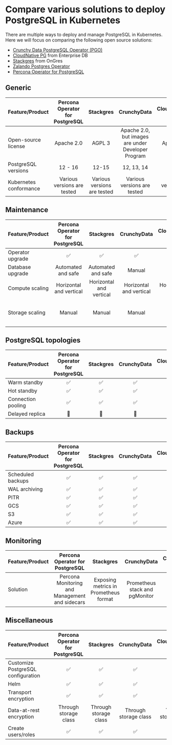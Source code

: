 # Compare various solutions to deploy PostgreSQL in Kubernetes

There are multiple ways to deploy and manage PostgreSQL in Kubernetes. Here we will focus on comparing the following open source solutions:

* [Crunchy Data PostgreSQL Operator (PGO)](https://github.com/CrunchyData/postgres-operator)
* [CloudNative PG](https://github.com/cloudnative-pg/cloudnative-pg) from Enterprise DB 
* [Stackgres](https://github.com/ongres/stackgres) from OnGres
* [Zalando Postgres Operator](https://github.com/zalando/postgres-operator)
* [Percona Operator for PostgreSQL](https://github.com/percona/percona-postgresql-operator/)

## Generic

| Feature/Product        | Percona Operator for PostgreSQL |        Stackgres        |                     CrunchyData                     |     CloudNativePG (EDB)     | Zalando |
|------------------------|:---------------------------:|:---------------------------:|:---------------------------------------------------:|:---------------------------:|:-------:|
| Open-source license    |          Apache 2.0         |            AGPL 3           | Apache 2.0, but images are under Developer Program  |          Apache 2.0         |   MIT   |
| PostgreSQL versions    |          12 - 16            |              12-15          |                      12, 13, 14                     |     11 - 15                 | 11 - 14 |
| Kubernetes conformance | Various versions are tested | Various versions are tested |             Various versions are tested             | Various versions are tested | AWS EKS |

## Maintenance

| Feature/Product  |   Percona Operator for PostgreSQL   |        Stackgres        |       CrunchyData       |   CloudNativePG (EDB)   |            Zalando            |
|------------------|:-----------------------:|:-----------------------:|:-----------------------:|:-----------------------:|:-----------------------------:|
| Operator upgrade |         :white_check_mark:         |         :white_check_mark:         |         :white_check_mark:         |         :white_check_mark:         |            :white_check_mark:            |
| Database upgrade |    Automated and safe   |          Automated and safe         |          Manual         |          Manual         |             Manual            |
| Compute scaling  | Horizontal and vertical | Horizontal and vertical | Horizontal and vertical | Horizontal and vertical |    Horizontal and vertical    |
| Storage scaling  |          Manual         |          Manual         |          Manual         |          Manual         | Manual, automated for AWS EBS |

## PostgreSQL topologies

| Feature/Product    | Percona Operator for PostgreSQL | Stackgres | CrunchyData | CloudNativePG (EDB) | Zalando |
|--------------------|:-------------------:|:---------:|:-----------:|:-------------------:|:-------:|
| Warm standby       |       :white_check_mark:       |  :white_check_mark:  |   :white_check_mark:   |       :white_check_mark:       | :white_check_mark: |
| Hot standby        |       :white_check_mark:       |  :white_check_mark:  |   :white_check_mark:   |       :white_check_mark:       | :white_check_mark: |
| Connection pooling |       :white_check_mark:       |  :white_check_mark:  |   :white_check_mark:   |       :white_check_mark:       | :white_check_mark: |
| Delayed replica    |        :no_entry_sign:         |   :no_entry_sign:    |    :no_entry_sign:     |        :no_entry_sign:         |  :no_entry_sign:   |

## Backups

| Feature/Product   | Percona Operator for PostgreSQL | Stackgres | CrunchyData | CloudNativePG (EDB) | Zalando |
|-------------------|:-------------------------------:|:---------:|:-----------:|:-------------------:|:-------:|
| Scheduled backups |             :white_check_mark:             |  :white_check_mark:  |   :white_check_mark:   |       :white_check_mark:       | :white_check_mark: |
| WAL archiving     |             :white_check_mark:             |  :white_check_mark:  |   :white_check_mark:   |       :white_check_mark:       | :white_check_mark: |
| PITR              |             :white_check_mark:             |  :white_check_mark:  |   :white_check_mark:   |       :white_check_mark:       | :white_check_mark: |
| GCS               |             :white_check_mark:             |  :white_check_mark:  |   :white_check_mark:   |       :white_check_mark:       | :white_check_mark: |
| S3                |             :white_check_mark:             |  :white_check_mark:  |   :white_check_mark:   |       :white_check_mark:       | :white_check_mark: |
| Azure             |             :white_check_mark:             |  :white_check_mark:  |   :white_check_mark:   |       :white_check_mark:       | :white_check_mark: |

## Monitoring

| Feature/Product |  Percona Operator for PostgreSQL  |               Stackgres               |           CrunchyData          |          CloudNativePG (EDB)          |  Zalando |
|-----------------|:---------------------------------:|:-------------------------------------:|:------------------------------:|:-------------------------------------:|:--------:|
| Solution        | Percona Monitoring and Management and sidecars | Exposing metrics in Prometheus format | Prometheus stack and pgMonitor | Exposing metrics in Prometheus format | Sidecars |

## Miscellaneous

| Feature/Product                    | Percona Operator for PostgreSQL |       Stackgres       |      CrunchyData      |  CloudNativePG (EDB)  |        Zalando        |
|------------------------------------|:-------------------------------:|:---------------------:|:---------------------:|:---------------------:|:---------------------:|
| Customize PostgreSQL configuration |             :white_check_mark:             |        :white_check_mark:        |        :white_check_mark:        |        :white_check_mark:        |        :white_check_mark:        |
| Helm                               |             :white_check_mark:             |        :white_check_mark:        |        :white_check_mark:        |        :white_check_mark:        |        :white_check_mark:        |
| Transport encryption               |             :white_check_mark:             |        :white_check_mark:        |        :white_check_mark:        |        :white_check_mark:        |        :white_check_mark:        |
| Data-at-rest encryption            |      Through storage class      | Through storage class | Through storage class | Through storage class | Through storage class |
| Create users/roles                 |           :white_check_mark:    |        :white_check_mark:        |        :white_check_mark:        |        :white_check_mark:        |       limited     |
